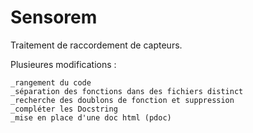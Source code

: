 # Sensorem
Traitement de raccordement de capteurs.

Plusieures modifications :

    _rangement du code
    _séparation des fonctions dans des fichiers distinct
    _recherche des doublons de fonction et suppression
    _compléter les Docstring
    _mise en place d'une doc html (pdoc)

